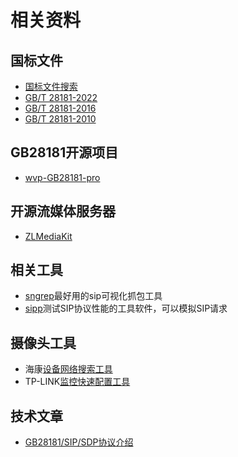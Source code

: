 # 相关资料

## 国标文件
- [国标文件搜索](https://openstd.samr.gov.cn/bzgk/gb/std_list?p.p1=0&p.p90=circulation_date&p.p91=desc&p.p2=28181)
- [GB/T 28181-2022](http://c.gb688.cn/bzgk/gb/showGb?type=online&hcno=8BBC2475624A6C31DC34A28052B3923D)
- [GB/T 28181-2016](gb28181-2016.md)
- [GB/T 28181-2010](gb28181-2010.md)
## GB28181开源项目
- [wvp-GB28181-pro](https://github.com/648540858/wvp-GB28181-pro)

## 开源流媒体服务器
- [ZLMediaKit](https://github.com/ZLMediaKit/ZLMediaKit)

## 相关工具
- [sngrep](../data/sngrep.md)最好用的sip可视化抓包工具
- [sipp](../data/sipp.md)测试SIP协议性能的工具软件，可以模拟SIP请求

## 摄像头工具
- 海康[设备网络搜索工具](https://www.hikvision.com/cn/support/tools/hitools/clea8b3e4ea7da90a9/)
- TP-LINK[监控快速配置工具](https://resource.tp-link.com.cn/pc/docCenter/showDoc?id=1634202016177461)

## 技术文章
- [GB28181/SIP/SDP协议介绍](https://zhuanlan.zhihu.com/p/545703291)